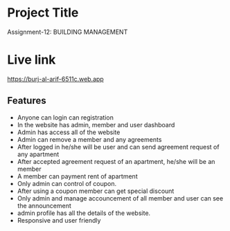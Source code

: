 # Project Title

Assignment-12: BUILDING MANAGEMENT

# Live link

https://burj-al-arif-6511c.web.app

## Features

- Anyone can login can registration
- In the website has admin, member and user dashboard
- Admin has access all of the website
- Admin can remove a member and any agreements
- After logged in he/she will be user and can send agreement request of any apartment
- After accepted agreement request of an apartment, he/she will be an member
- A member can payment rent of apartment
- Only admin can control of coupon.
- After using a coupon member can get special discount
- Only admin and manage accouncement of all member and user can see the announcement
- admin profile has all the details of the website.
- Responsive and user friendly
